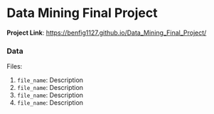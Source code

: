 # Data Mining Final Project
**Project Link**: https://benfig1127.github.io/Data_Mining_Final_Project/
### Data
Files:
1. `file_name`: Description
2. `file_name`: Description
3. `file_name`: Description
4. `file_name`: Description
